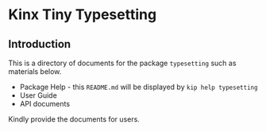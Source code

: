 # Kinx Tiny Typesetting

## Introduction

This is a directory of documents for the package `typesetting`
such as materials below.

- Package Help - this `README.md` will be displayed by `kip help typesetting`
- User Guide
- API documents

Kindly provide the documents for users.
